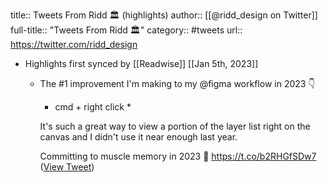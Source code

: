 title:: Tweets From Ridd 🏛 (highlights)
author:: [[@ridd_design on Twitter]]
full-title:: "Tweets From Ridd 🏛"
category:: #tweets
url:: https://twitter.com/ridd_design

- Highlights first synced by [[Readwise]] [[Jan 5th, 2023]]
	- The #1 improvement I'm making to my @figma workflow in 2023 👇
	  
	  * cmd + right click *
	  
	  It's such a great way to view a portion of the layer list right on the canvas and I didn't use it near enough last year.
	  
	  Committing to muscle memory in 2023 💪 https://t.co/b2RHGfSDw7 ([View Tweet](https://twitter.com/ridd_design/status/1610675029922189312))